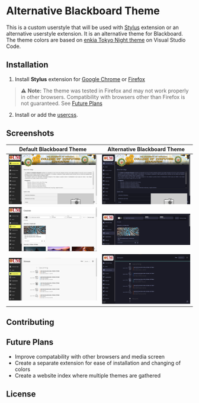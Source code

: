 # Alternative Blackboard Theme
This is a custom userstyle that will be used with [Stylus](https://github.com/openstyles/stylus) extension or an alternative userstyle extension. It is an alternative theme for Blackboard. The theme colors are based on [enkia Tokyo Night theme](https://github.com/enkia/tokyo-night-vscode-theme ) on Visual Studio Code.

## Installation
1. Install **Stylus** extension for [Google Chrome](https://chromewebstore.google.com/detail/stylus/clngdbkpkpeebahjckkjfobafhncgmne) or [Firefox](https://addons.mozilla.org/en-US/firefox/addon/styl-us/)
> :warning: **Note:**
> The theme was tested in Firefox and may not work properly in other browsers. Compatibility with browsers other than Firefox is not guaranteed. See [Future Plans](#future-plans)
2. Install or add the [usercss](https://github.com/kvnmcn/Blackboard-Theme/raw/main/theme.user.css).
## Screenshots
| Default Blackboard Theme | Alternative Blackboard Theme |
|--------|-------|
| ![Institution Page](images/InstitutionPage.png) | ![Institution page](images/theme_InstitutionPage.png) |
| ![Courses](images/Courses.jpg) | ![Courses](images/theme_Courses.jpg) |
| ![Activity Stream](images/ActivityStream.jpg) | ![Activity Stream](images/theme_ActivityStream.jpg) |

## Contributing

## Future Plans
- Improve compatability with other browsers and media screen
- Create a separate extension for ease of installation and changing of colors
- Create a website index where multiple themes are gathered

## License
